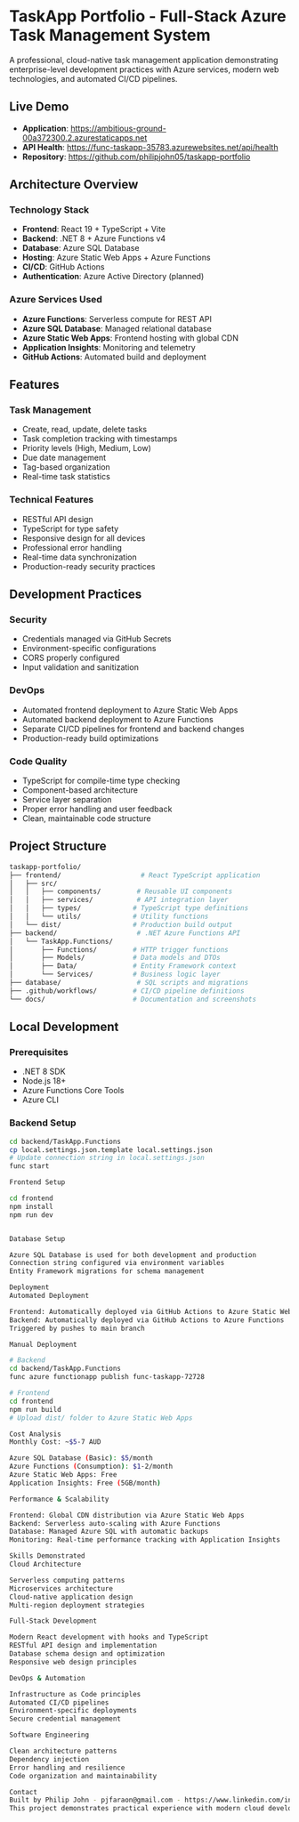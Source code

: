 # TaskApp Portfolio - Full-Stack Azure Task Management System

A professional, cloud-native task management application demonstrating enterprise-level development practices with Azure services, modern web technologies, and automated CI/CD pipelines.

## Live Demo
- **Application**: https://ambitious-ground-00a372300.2.azurestaticapps.net
- **API Health**: https://func-taskapp-35783.azurewebsites.net/api/health
- **Repository**: https://github.com/philipjohn05/taskapp-portfolio

## Architecture Overview

### Technology Stack
- **Frontend**: React 19 + TypeScript + Vite
- **Backend**: .NET 8 + Azure Functions v4
- **Database**: Azure SQL Database
- **Hosting**: Azure Static Web Apps + Azure Functions
- **CI/CD**: GitHub Actions
- **Authentication**: Azure Active Directory (planned)

### Azure Services Used
- **Azure Functions**: Serverless compute for REST API
- **Azure SQL Database**: Managed relational database
- **Azure Static Web Apps**: Frontend hosting with global CDN
- **Application Insights**: Monitoring and telemetry
- **GitHub Actions**: Automated build and deployment

## Features

### Task Management
- Create, read, update, delete tasks
- Task completion tracking with timestamps
- Priority levels (High, Medium, Low)
- Due date management
- Tag-based organization
- Real-time task statistics

### Technical Features
- RESTful API design
- TypeScript for type safety
- Responsive design for all devices
- Professional error handling
- Real-time data synchronization
- Production-ready security practices

## Development Practices

### Security
- Credentials managed via GitHub Secrets
- Environment-specific configurations
- CORS properly configured
- Input validation and sanitization

### DevOps
- Automated frontend deployment to Azure Static Web Apps
- Automated backend deployment to Azure Functions
- Separate CI/CD pipelines for frontend and backend changes
- Production-ready build optimizations

### Code Quality
- TypeScript for compile-time type checking
- Component-based architecture
- Service layer separation
- Proper error handling and user feedback
- Clean, maintainable code structure

## Project Structure
```bash
taskapp-portfolio/
├── frontend/                    # React TypeScript application
│   ├── src/
│   │   ├── components/         # Reusable UI components
│   │   ├── services/           # API integration layer
│   │   ├── types/             # TypeScript type definitions
│   │   └── utils/             # Utility functions
│   └── dist/                  # Production build output
├── backend/                    # .NET Azure Functions API
│   └── TaskApp.Functions/
│       ├── Functions/         # HTTP trigger functions
│       ├── Models/            # Data models and DTOs
│       ├── Data/              # Entity Framework context
│       └── Services/          # Business logic layer
├── database/                   # SQL scripts and migrations
├── .github/workflows/         # CI/CD pipeline definitions
└── docs/                      # Documentation and screenshots
```

## Local Development

### Prerequisites
- .NET 8 SDK
- Node.js 18+
- Azure Functions Core Tools
- Azure CLI

### Backend Setup
```bash
cd backend/TaskApp.Functions
cp local.settings.json.template local.settings.json
# Update connection string in local.settings.json
func start

Frontend Setup

cd frontend
npm install
npm run dev


Database Setup

Azure SQL Database is used for both development and production
Connection string configured via environment variables
Entity Framework migrations for schema management

Deployment
Automated Deployment

Frontend: Automatically deployed via GitHub Actions to Azure Static Web Apps
Backend: Automatically deployed via GitHub Actions to Azure Functions
Triggered by pushes to main branch

Manual Deployment

# Backend
cd backend/TaskApp.Functions
func azure functionapp publish func-taskapp-72728

# Frontend
cd frontend
npm run build
# Upload dist/ folder to Azure Static Web Apps

Cost Analysis
Monthly Cost: ~$5-7 AUD

Azure SQL Database (Basic): $5/month
Azure Functions (Consumption): $1-2/month
Azure Static Web Apps: Free
Application Insights: Free (5GB/month)

Performance & Scalability

Frontend: Global CDN distribution via Azure Static Web Apps
Backend: Serverless auto-scaling with Azure Functions
Database: Managed Azure SQL with automatic backups
Monitoring: Real-time performance tracking with Application Insights

Skills Demonstrated
Cloud Architecture

Serverless computing patterns
Microservices architecture
Cloud-native application design
Multi-region deployment strategies

Full-Stack Development

Modern React development with hooks and TypeScript
RESTful API design and implementation
Database schema design and optimization
Responsive web design principles

DevOps & Automation

Infrastructure as Code principles
Automated CI/CD pipelines
Environment-specific deployments
Secure credential management

Software Engineering

Clean architecture patterns
Dependency injection
Error handling and resilience
Code organization and maintainability

Contact
Built by Philip John - pjfaraon@gmail.com - https://www.linkedin.com/in/pjfaraon/
This project demonstrates practical experience with modern cloud development, full-stack engineering, and enterprise-level software practices.
